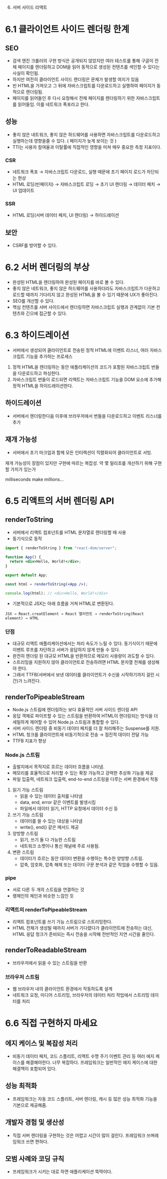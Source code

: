 6.  서버 사이드 리액트

# 6.1 클라이언트 사이드 렌더링 한계

## SEO

- 검색 엔진 크롤러의 구현 방식은 공개되지 않았지만 여러 테스트를 통해 구글이 전체 페이지를 렌더링하고 DOM을 읽어 동적으로 생성된 컨텐츠를 색인할 수 있다는 사실이 확인됨.
- 하지만 여전히 클라이언트 사이드 렌더링은 문제가 발생할 여지가 있음
- 빈 HTML을 가져오고 그 뒤에 자바스크립트를 다운로드하고 실행하여 페이지가 동적으로 렌더링됨.
- 페이지를 읽어들인 후 다시 요청해서 전체 페이지를 렌더링하기 위한 자바스크립트를 읽어들임. 이를 네트워크 폭포라고 한다.

## 성능

- 좋지 않은 네트워크, 좋지 않은 하드웨어를 사용하면 자바스크립트를 다운로드하고 실행하는데 영향을줄 수 있다. ( 페이지가 늦게 보이는 것 )
- TTI는 사용자 참여율과 이탈률에 직접적인 영향을 미쳐 매우 중요한 측정 지표이다.

### CSR

- 네트워크 폭포 → 자바스크립트 다운로드, 실행 때문에 초기 페이지 로드가 차단되는 현상
- HTML 로딩(빈페이지) → 자바스크립트 로딩 → 초기 UI 렌더링 → 데이터 페치 → UI 업데이트

### SSR

- HTML 로딩(서버 데이터 페치, UI 렌더링) → 하이드레이션

## 보안

- CSRF를 방어할 수 있다.

# 6.2 서버 렌더링의 부상

- 완성된 HTML을 렌더링하여 완성된 페이지를 바로 볼 수 있다.
- 좋지 않은 네트워크, 좋지 않은 하드웨어를 사용하더라도 자바스크립트가 다운하고 로드할 때까지 기다리지 않고 완성된 HTML을 볼 수 있기 때문에 UX가 좋아진다.
- SEO를 개선할 수 있다.
- 핵심 컨텐츠를 서버 사이드에서 렌더링하면 자바스크립트 실행과 관계없이 기본 컨텐츠와 긴으에 접근할 수 있다.

# 6.3 하이드레이션

- 서버에서 생성되어 클라이언트로 전송된 정적 HTML에 이벤트 리스너, 여러 자바스크립트 기능을 추가하는 프로세스

1. 정적 HTML을 렌더링하는 동안 애플리케이션의 코드가 포함된 자바스크립트 번들을 다운로드하고 파싱한다.
2. 자바스크립트 번들이 로드되면 리액트는 자바스크립트 기능을 DOM 요소에 추가해 정적 HTML을 하이드레이션한다.

## 하이드레이션

- 서버에서 렌더링한다음 이후에 브라우저에서 번들을 다운로드하고 이벤트 리스너를 추가

## 재개 가능성

- 서버에서 초기 마크업과 함께 모든 인터렉션이 직렬화되어 클라이언트로 서빙.

재개 가능성이 장점이 있지만 구현에 따르는 복잡성. 약 몇 밀리초를 개선하기 위해 구현할 가치가 있는가

milliseconds make millions…

# 6.5 리액트의 서버 렌더링 API

## renderToString

- 서버에서 리액트 컴포넌트를 HTML 문자열로 렌더링할 때 사용
- 동기식으로 동작

```jsx
import { renderToString } from "react-dom/server";

function App() {
  return <div>Hello, World!</div>;
}

export default App;

const html = renderToString(<App />);

console.log(html); // <div>Hello, World!</div>
```

- 기본적으로 JSX는 아래 흐름을 거쳐 HTML로 변환된다.

`JSX → React.creatElement → React 엘리먼트 → renderToString(React element) → HTML`

### 단점

- 대규모 리액트 애플리케이션에서는 처리 속도가 느릴 수 있다. 동기식이기 때문에 이벤트 루프를 차단하고 서버가 응답하지 않게 만들 수 있다.
- 완전히 렌더링 된 대규모 HTML을 반환하므로 메모리 사용량이 과도할 수 있다.
- 스트리밍을 지원하지 않아 클라이언트로 전송하려면 HTML 문자열 전체를 생성해야 한다.
- 그래서 TTFB(서버에서 보낸 데이터를 클라이언트가 수신을 시작하기까지 걸린 시간)가 느려진다.

## renderToPipeableStream

- Node.js 스트림에 렌더링하는 보다 효율적인 서버 사이드 렌더링 API
- 응답 객체로 파이프할 수 있는 스트림을 반환하여 HTML이 렌더링되는 방식을 더 세밀하게 제어할 수 있어 Node.js 스트림과 통합할 수 있다.
- 서버 사이드 렌더링 중 비동기 데이터 페치를 더 잘 처리해주는 Suspense를 지원.
- HTML 청크를 클라이언트에 비동기적으로 전송 → 점진적 데이터 전달 가능
- TTFB 지표가 향상

### Node.js 스트림

- 출발지에서 목적지로 흐르는 데이터 흐름을 나타냄.
- 메모리를 효율적으로 처리할 수 있는 확장 가능하고 강력한 추상화 기능을 제공
- 파일 입출력, 네트워크 입출력, end-to-end 스트링을 다루는 서버 환경에서 작동

1. 읽기 가능 스트림
   - 읽을 수 있는 데이터 출처를 나타냄
   - data, end, error 같은 이벤트를 발생시킴
   - 파일에서 데이터 읽기, HTTP 요청에서 데이터 수신 등
2. 쓰기 가능 스트림
   - 데이터를 쓸 수 있는 대상을 나타냄
   - write(), end() 같은 메서드 제공
3. 양방향 스트림
   - 읽기, 쓰기 둘 다 가능한 스트림
   - 네트워크 소켓이나 통신 채널에 주로 사용됨.
4. 변환 스트림
   - 데이터가 흐르는 동안 데이터 변환을 수행하는 특수한 양방향 스트림.
   - 압축, 암호화, 압축 해제 또는 데이터 구문 분석과 같은 작업을 수행할 수 있음.

### pipe

- 서로 다른 두 개의 스트림을 연결하는 것
- 랭체인의 체인과 비슷한 느낌인 듯

### 리액트의 renderToPipeableStream

- 리액트 컴포넌트를 쓰기 가능 스트림으로 스트리밍한다.
- HTML 전체가 생성될 때까지 서버가 기다렸다가 클라이언트에 전송하는 대신, HTML 응답 청크가 준비되는 즉시 전송을 시작해 전반적인 지연 시간을 줄인다.

## renderToReadableStream

- 브라우저에서 읽을 수 있는 스트림을 반환

### 브라우저 스트림

- 웹 브라우저 내의 클라이언트 환경에서 작동하도록 설계
- 네트워크 요청, 미디어 스트리밍, 브라우저의 데이터 처리 작업에서 스트리밍 데이터를 처리

# 6.6 직접 구현하지 마세요

## 에지 케이스 및 복잡성 처리

- 비동기 데이터 페치, 코드 스플리트, 리액트 수명 주기 이벤트 관리 등 여러 에지 케이스를 해결해야한다. 너무 복잡하다. 프레임워크는 일반적인 에지 케이스에 대한 해결책이 포함되어 있다.

## 성능 최적화

- 프레임워크는 자동 코드 스플리트, 서버 렌더링, 캐시 등 많은 성능 최적화 기능을 기본으로 제공해줌.

## 개발자 경험 및 생산성

- 직접 서버 렌더링을 구현하는 것은 어렵고 시간이 많이 걸린다. 프레임워크 쓰며레임워크 쓰면 편하다.

## 모범 사례와 코딩 규칙

- 프레임워크가 시키는 대로 하면 애플리케이션 뚝딱이다.
